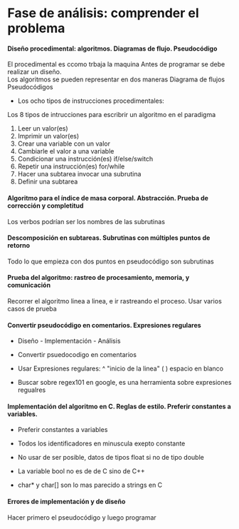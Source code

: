 # Fase de análisis: comprender el problema


#### Diseño procedimental: algoritmos. Diagramas de flujo. Pseudocódigo
El procedimental es ccomo trbaja la maquina
Antes de programar se debe realizar un diseño.  
Los algoritmos se pueden representar en dos maneras
Diagrama de flujos 
Pseudocódigos

- Los ocho tipos de instrucciones procedimentales:

Los 8 tipos de intrucciones para escribrir un algoritmo en el paradigma 
1. Leer un valor(es)
2. Imprimir un valor(es)
3. Crear una variable con un valor
4. Cambiarle el valor a una variable
5. Condicionar una instrucción(es)     if/else/switch
6. Repetir una instrucción(es)              for/while
7. Hacer una subtarea                           invocar una subrutina 
8. Definir una subtarea

#### Algoritmo para el índice de masa corporal. Abstracción. Prueba de corrección y completitud
Los verbos podrían ser los nombres de las subrutinas

#### Descomposición en subtareas. Subrutinas con múltiples puntos de retorno
Todo lo que empieza con dos puntos  en pseudocódigo son subrutinas

#### Prueba del algoritmo: rastreo de procesamiento, memoria, y comunicación
Recorrer el algoritmo linea a linea, e ir rastreando el proceso.
Usar varios casos de prueba


#### Convertir pseudocódigo en comentarios. Expresiones regulares
- Diseño - Implementación - Análisis
- Convertir psuedocodigo en comentarios
- Usar Expresiones regulares:
  ^ "inicio de la linea"
  (  ) espacio en blanco

- Buscar sobre regex101 en google, es una herramienta sobre expresiones regualres 

#### Implementación del algoritmo en C. Reglas de estilo. Preferir constantes a variables.
- Preferir constantes a variables
- Todos los identificadores en minuscula exepto constante 
- No usar de ser posible, datos de tipos float si no de tipo double
- La variable bool no es de de C sino de C++

- char* y char[] son lo mas parecido a strings en C

#### Errores de implementación y de diseño
Hacer primero el pseudocódigo y luego programar
